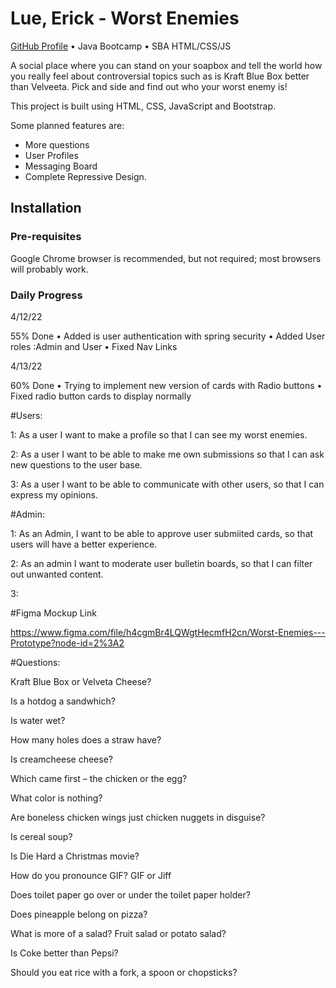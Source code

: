# Lue, Erick - Worst Enemies

[GitHub Profile](https://github.com/RickyRue) • Java Bootcamp • SBA HTML/CSS/JS

A social place where you can stand on your soapbox and tell the world how you really feel about controversial topics
such as is Kraft Blue Box better than Velveeta. Pick and side and find out who your worst enemy is!

This project is built using HTML, CSS, JavaScript and Bootstrap.

Some planned features are:
- More questions
- User Profiles
- Messaging Board
- Complete Repressive Design.

## Installation

### Pre-requisites

Google Chrome browser is recommended, but not required; most browsers will probably work.

### Daily Progress

4/12/22

55% Done
• Added is user authentication with spring security
• Added User roles :Admin and User
• Fixed Nav Links

4/13/22

60% Done
• Trying to implement new version of cards with Radio buttons
• Fixed radio button cards to display normally


#Users:

1: As a user I want to make a profile so that I can see my worst enemies.

2: As a user I want to be able to make me own submissions so that I can ask new questions to the user base.

3: As a user I want to be able to communicate with other users, so that I can express my opinions.

#Admin:

1: As an Admin, I want to be able to approve user submiited cards, so that users will have a better experience.

2: As an admin I want to moderate user bulletin boards, so that I can filter out unwanted content.

3:

#Figma Mockup Link

https://www.figma.com/file/h4cgmBr4LQWgtHecmfH2cn/Worst-Enemies---Prototype?node-id=2%3A2

#Questions:

Kraft Blue Box or Velveta Cheese?

Is a hotdog a sandwhich?

Is water wet?

How many holes does a straw have?

Is creamcheese cheese?

Which came first – the chicken or the egg?

What color is nothing?

Are boneless chicken wings just chicken nuggets in disguise?

Is cereal soup?

Is Die Hard a Christmas movie?

How do you pronounce GIF?
GIF or Jiff

Does toilet paper go over or under the toilet paper holder?

Does pineapple belong on pizza?

What is more of a salad? Fruit salad or potato salad?

Is Coke better than Pepsi?

Should you eat rice with a fork, a spoon or chopsticks?


















